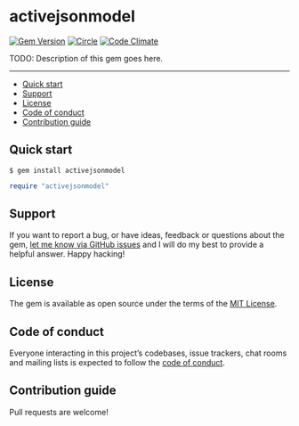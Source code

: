 # activejsonmodel

[![Gem Version](https://badge.fury.io/rb/activejsonmodel.svg)](https://rubygems.org/gems/activejsonmodel)
[![Circle](https://circleci.com/gh/rmorlok/activejsonmodel/tree/main.svg?style=shield)](https://app.circleci.com/pipelines/github/rmorlok/activejsonmodel?branch=main)
[![Code Climate](https://codeclimate.com/github/rmorlok/activejsonmodel/badges/gpa.svg)](https://codeclimate.com/github/rmorlok/activejsonmodel)

TODO: Description of this gem goes here.

---

- [Quick start](#quick-start)
- [Support](#support)
- [License](#license)
- [Code of conduct](#code-of-conduct)
- [Contribution guide](#contribution-guide)

## Quick start

```
$ gem install activejsonmodel
```

```ruby
require "activejsonmodel"
```

## Support

If you want to report a bug, or have ideas, feedback or questions about the gem, [let me know via GitHub issues](https://github.com/rmorlok/activejsonmodel/issues/new) and I will do my best to provide a helpful answer. Happy hacking!

## License

The gem is available as open source under the terms of the [MIT License](LICENSE.txt).

## Code of conduct

Everyone interacting in this project’s codebases, issue trackers, chat rooms and mailing lists is expected to follow the [code of conduct](CODE_OF_CONDUCT.md).

## Contribution guide

Pull requests are welcome!
